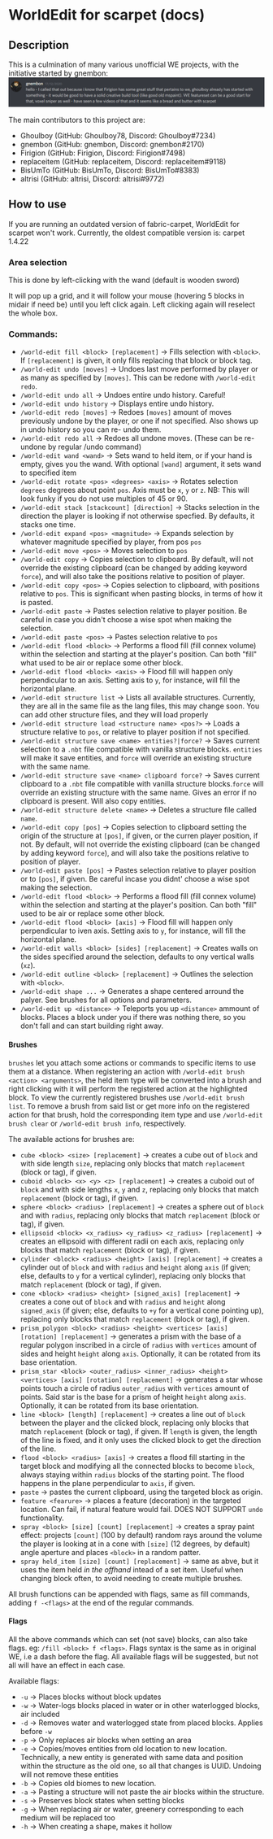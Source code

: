 # WorldEdit for scarpet (docs)

## Description

This is a culmination of many various unofficial WE projects, with the initiative started by gnembon:
![img.png](img.png)

The main contributors to this project are:
 - Ghoulboy     (GitHub: Ghoulboy78, Discord: Ghoulboy#7234)
 - gnembon      (GitHub: gnembon, Discord: gnembon#2170)
 - Firigion     (GitHub: Firigion, Discord: Firigion#7498)
 - replaceitem  (GitHub: replaceitem, Discord: replaceitem#9118)
 - BisUmTo      (GitHub: BisUmTo, Discord: BisUmTo#8383)
 - altrisi	 (GitHub: altrisi, Discord: altrisi#9772)

## How to use
If you are running an outdated version of fabric-carpet, WorldEdit for scarpet won't work. Currently, the oldest compatible
version is: carpet 1.4.22

### Area selection

This is done by left-clicking with the wand (default is wooden sword)

It will pop up a grid, and it will follow your mouse (hovering 5 blocks in midair if need be) until you left click again.
Left clicking again will reselect the whole box.

### Commands:
 - `/world-edit fill <block> [replacement]` -> Fills selection with `<block>`. If `[replacement]` is given, it only fills
    replacing that block or block tag.
 - `/world-edit undo [moves]` -> Undoes last move performed by player or as many as specified by `[moves]`. This can be
    redone with `/world-edit redo`.
 - `/world-edit undo all` -> Undoes entire undo history. Careful!
 - `/world-edit undo history` -> Displays entire undo history.
 - `/world-edit redo [moves]` -> Redoes `[moves]` amount of moves previously undone by the player, or one if not specified.
    Also shows up in undo history so you can re- undo them.
 - `/world-edit redo all` -> Redoes all undone moves. (These can be re- undone by regular /undo command)
 - `/world-edit wand <wand>` -> Sets wand to held item, or if your hand is empty, gives you the wand. With optional `[wand]`
    argument, it sets wand to specified item
 - `/world-edit rotate <pos> <degrees> <axis>` -> Rotates selection `degrees` degrees about point `pos`. Axis must be `x`,
    `y` or `z`. NB: This will look funky if you do not use multiples of 45 or 90.
 - `/world-edit stack [stackcount] [direction]` -> Stacks selection in the direction the player is looking if not otherwise
    specfied. By defaults, it stacks one time.
 - `/world-edit expand <pos> <magnitude>` -> Expands selection by whatever magnitude specified by player, from pos `pos`
 - `/world-edit move <pos>` -> Moves selection to `pos`
 - `/world-edit copy` -> Copies selection to clipboard. By default, will not override the existing clipboard (can be changed
    by adding keyword `force`), and will also take the positions relative to position of player.
 - `/world-edit copy <pos>` -> Copies selection to clipboard, with positions relative to `pos`. This is significant when 
    pasting blocks, in terms of how it is pasted.
 - `/world-edit paste` -> Pastes selection relative to player position. Be careful in case you didn't choose a wise spot
    when making the selection.
 - `/world-edit paste <pos>` -> Pastes selection relative to `pos`
 - `/world-edit flood <block>` -> Performs a flood fill (fill connex volume) within the selection and starting at the 
    player's position. Can both "fill"
 what used to be air or replace some other block.
 - `/world-edit flood <block> <axis>` -> Flood fill will happen only perpendicular to an axis. Setting axis to `y`, for 
    instance, will fill the horizontal plane.
 - `/world-edit structure list` -> Lists all available structures. Currently, they are all in the same file as the lang 
    files, this may change soon. You can add other structure files, and they will load properly 
 - `/world-edit structure load <structure name> <pos?>` -> Loads a structure relative to `pos`, or relative to player 
    position if not specified.
 - `/world-edit structure save <name> entities?|force?` -> Saves current selection to a `.nbt` file compatible with vanilla 
    structure blocks. `entities` will make it save entities, and `force` will override an existing structure with the same
    name.
 - `/world-edit structure save <name> clipboard force?` -> Saves current clipboard to a `.nbt` file compatible with vanilla 
    structure blocks.`force` will override an existing structure with the same name. Gives an error if no clipboard is 
    present. Will also copy entities.
 - `/world-edit structure delete <name>` -> Deletes a structure file called `name`.
 - `/world-edit copy [pos]` -> Copies selection to clipboard setting the origin of the structure at `[pos]`, if given, or
    the curren player position, if not. By default, will not override the existing clipboard (can be changed by adding
    keyword `force`), and will also take the positions relative to position of player.
 - `/world-edit paste [pos]` -> Pastes selection relative to player position or to `[pos]`, if given. Be careful incase 
    you didnt' choose a wise spot making the selection.
 - `/world-edit flood <block>` -> Performs a flood fill (fill connex volume) within the selection and starting at the 
    player's position. Can both "fill" used to be air or replace some other block.
 - `/world-edit flood <block> [axis]` -> Flood fill will happen only perpendicular to iven axis. Setting axis to `y`, for
    instance, will fill the horizontal plane.
 - `/world-edit walls <block> [sides] [replacement]` -> Creates walls on the sides specified around the selection, defaults
    to ony vertical walls (`xz`).
 - `/world-edit outline <block> [replacement]` -> Outlines the selection with `<block>`.
 - `/world-edit shape ...` -> Generates a shape centered arround the palyer. See brushes for all options and parameters.
 - `/world-edit up <distance>` -> Teleports you up `<distance>` ammount of blocks. Places a block under you if there was nothing there, so you don't fall and can start building right away.

#### Brushes

`brushes` let you attach some actions or commands to specific items to use them at a distance. When registering an action
with `/world-edit brush <action> <arguments>`, the held item type will be converted into a brush and right clicking with
it will perform the registered action at the highlighted block. To view the currently registered brushes use `/world-edit brush list`.
To remove a brush from said list or get more info on the registered action for that brush, hold the corresponding item type
and use `/world-edit brush clear` or `/world-edit brush info`, respectively.

The available actions for brushes are:
- `cube <block> <size> [replacement]` -> creates a cube out of `block` and with side length `size`, replacing only blocks
    that match `replacement` (block or tag), if given.
- `cuboid <block> <x> <y> <z> [replacement]` -> creates a cuboid out of `block` and with side lengths `x`, `y` and `z`, 
    replacing only blocks that match `replacement` (block or tag), if given.
- `sphere <block> <radius> [replacement]` -> creates a sphere out of `block` and with `radius`, replacing only blocks that
    match `replacement` (block or tag), if given.
- `ellipsoid <block> <x_radius> <y_radius> <z_radius> [replacement]` -> creates an ellipsoid with different radii on each
    axis, replacing only blocks that match `replacement` (block or tag), if given.
- `cylinder <block> <radius> <height> [axis] [replacement]` -> creates a cylinder out of `block` and with `radius` and 
    `height` along `axis` (if given; else, defaults to `y` for a vertical cylinder), replacing only blocks that match 
    `replacement` (block or tag), if given.
- `cone <block> <radius> <height> [signed_axis] [replacement]` -> creates a cone out of `block` and with `radius` and 
    `height` along `signed_axis` (if given; else, defaults to `+y` for a vertical cone pointing up), replacing only blocks
    that match `replacement` (block or tag), if given.
- `prism_polygon <block> <radius> <height> <vertices> [axis] [rotation] [replacement]` -> generates a prism with the base
    of a regular polygon inscribed in a circle of `radius` with `vertices` amount of sides and height `height` along `axis`.
    Optionally, it can be rotated from its base orientation.
- `prism_star <block> <outer_radius> <inner_radius> <height> <vertices> [axis] [rotation] [replacement]` -> generates a 
    star whose points touch a circle of radius `outer_radius` with `vertices` amount of points. Said star is the base 
    for a prism of height `height` along `axis`. Optionally, it can be rotated from its base orientation.
- `line <block> [length] [replacement]` -> creates a line out of `block` between the player and the clicked block, replacing
    only blocks that match `replacement` (block or tag), if given. If `length` is given, the length of the line is fixed,
    and it only uses the clicked block to get the direction of the line.
- `flood <block> <radius> [axis]` -> creates a flood fill starting in the target block and modifying all the connected blocks
    to become `block`, always staying within `radius` blocks of the starting point. The flood happens in the plane 
    perpendicular to `axis`, if given.
- `paste` -> pastes the current clipboard, using the targeted block as origin.
- `feature <fearure>` -> places a feature (decoration) in the targeted location. Can fail, if natural feature would fail. DOES NOT SUPPORT `undo` functionality.
- `spray <block> [size] [count] [replacement]` -> creates a spray paint effect: projects `[count]` (100 by default) random rays around the volume the player is looking at in a cone with `[size]` (12 degrees, by default) angle aperture and places `<block>` in a random patter.
- `spray held_item [size] [count] [replacement]` -> same as abve, but it uses the item held _in the offhand_ intead of a set item. Useful when changing block often, to avoid needing to create multiple brushes.

All brush functions can be appended with flags, same as fill commands, adding `f -<flags>` at the end of the regular commands.

#### Flags

All the above commands which can set (not save) blocks, can also take flags. eg: `/fill <block> f <flags>`. Flags syntax
is the same as in original WE, i.e a dash before the flag. All available flags will be suggested, but not all will have
an effect in each case.

Available flags:

 - `-u` -> Places blocks without block updates
 - `-w` -> Water-logs blocks placed in water or in other waterlogged blocks, air included
 - `-d` -> Removes water and waterlogged state from placed blocks. Applies before `-w`
 - `-p` -> Only replaces air blocks when setting an area
 - `-e` -> Copies/moves entities from old location to new location. Technically, a new entity is generated with same data
    and position within the structure as the old one, so all that changes is UUID. Undoing will not remove these entities
 - `-b` -> Copies old biomes to new location.
 - `-a` -> Pasting a structure will not paste the air blocks within the structure.
 - `-s` -> Preserves block states when setting blocks
 - `-g` -> When replacing air or water, greenery corresponding to each medium will be replaced too
 - `-h` -> When creating a shape, makes it hollow
